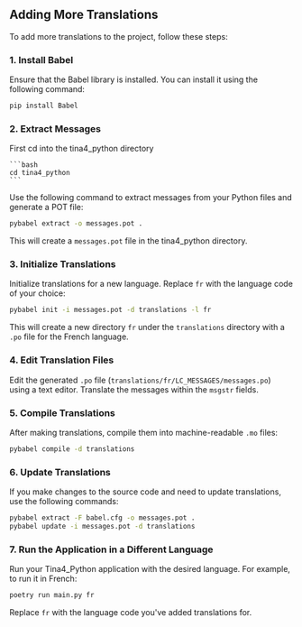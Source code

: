 ## Adding More Translations

To add more translations to the project, follow these steps:

### 1. Install Babel

Ensure that the Babel library is installed. You can install it using the following command:

```bash
pip install Babel
```

### 2. Extract Messages
First cd into the tina4_python directory
    
    ```bash
    cd tina4_python
    ```

Use the following command to extract messages from your Python files and generate a POT file:

```bash
pybabel extract -o messages.pot .
```

This will create a `messages.pot` file in the tina4_python directory.

### 3. Initialize Translations

Initialize translations for a new language. Replace `fr` with the language code of your choice:

```bash
pybabel init -i messages.pot -d translations -l fr
```

This will create a new directory `fr` under the `translations` directory with a `.po` file for the French language.

### 4. Edit Translation Files

Edit the generated `.po` file (`translations/fr/LC_MESSAGES/messages.po`) using a text editor. Translate the messages within the `msgstr` fields.

### 5. Compile Translations

After making translations, compile them into machine-readable `.mo` files:

```bash
pybabel compile -d translations
```

### 6. Update Translations

If you make changes to the source code and need to update translations, use the following commands:

```bash
pybabel extract -F babel.cfg -o messages.pot .
pybabel update -i messages.pot -d translations
```

### 7. Run the Application in a Different Language

Run your Tina4_Python application with the desired language. For example, to run it in French:

```bash
poetry run main.py fr
```

Replace `fr` with the language code you've added translations for.

